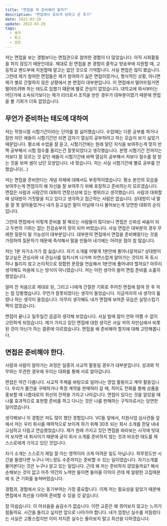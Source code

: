 ```yaml
---
title: "면접을 꼭 준비해야 할까?"
description: "면접에서 호되게 당하고 온 후기"
date: 2022-03-20
update: 2022-03-20
tags:
  - 생각
  - 회고
  - 성장
---
```


저는 면접을 보는 경험보다는 면접관으로 참여한 경험이 더 많았습니다. 아직 사회활동을 하지 않있기 때문인데요. 제대로 된 면접을 본 경험이 중학교 방송부에 지원할 때, 고등학교 밴드부에 지원할때 말고는 없던 것으로 기억합니다. 
사실 면접은 많이 봤습니다. 그런데 제가 참여한 면접들은 제가 참여하기 싫은 면접이였거나, 형식적인 상황, 아니면 제가 별로 간절하지 않은 상황에서 본 면접이 대부분입니다. 이 면접에서 떨어뜨릴거면 떨어뜨려봐 하는 태도로 임했기 떄문에 별로 관심이 없었습니다.
대학교에 와서부터는 어딘가에 소속되기보다는 제가 리더로서 조직을 만든 경우가 대부분이였기 때문에 면접을 볼 기회가 더욱 없었습니다.


## 무언가 준비하는 태도에 대하여
저는 학창시절 시험기간이라는 단어를 참 싫어했습니다. 수업때는 다른 공부를 하거나 잠만 자던 애들이 시험기간만 되면 갑자기 열심히 공부하려고 하는 모습이 보기 싫었기 때문입니다. 평소에 수업을 잘 듣고, 시험기간에는 원래 알던 지식을 보여주는게 맞지 반짝 공부해서 시험 점수를 올리는건 잘못되었다고 생각했습니다.
분명 시험기간 전까지는 저보다 잘 모르는 것 같던 애들이 시험기간에 바짝 열심히 공부해서 저보다 점수를 잘 받는 것을 보며 샘이 났던 모양입니다. 네 맞습니다. 저는 사실 시험기간에 별로 공부를 안했습니다(...)

저는 면접을 준비한다는 개념 자체에 대해서도 부정적이였습니다. 평소 본인의 모습을 보여주는게 면접이지 왜 자신을 잘 보여주기 위해 포장하고 준비하는지 모르겠습니다.
면접은 사람과 사람간의 대화의 연장선상에 있는 행위라고 생각했습니다. 사람과 대화할 때 상대방이 거짓말을 치고 있다고 생각하고 접근하는 사람은 없습니다. 상대방이 내 말을 잘 못 알아들었거나 내가 듣고싶은 말이 아닐때 다시 물어보는게 당연한 대화의 순리입니다.

그런데 면접에서 이렇게 준비를 잘 해오는 사람들이 많다보니 면접은 신뢰성 싸움이 되고 두번의 기회는 없는 진검승부의 장이 되어 버렸습니다. 사실 면접은 대부분의 경우 무례한 질문이 될 가능성이 대부분입니다. 대부분의 면접에서 면접을 준비해왔다는 것을 가정하여 질문하기 때문에 즉석해서 말을 만들어 내기에는 어려운 점이 참 많습니다.

저는 1분 자기소가가 참 싫습니다. 자기 소개를 어떻게 1분안에 풀어나갈까요? 상대방이 알고싶은 관심사와 내 관심사를 일치시켜 나가며 자연스럽게 알아가는 것이지 꼭 토시 하나 틀리지 않고 논리적으로 정합한 문장을 연습해서 1분안에 풀어내야 할까요? 아무리 생각해도 마음에 드는 방식이 아니였습니다. 저는 이런 생각이 들어 면접 준비를 소홀히 했었습니다.

얼마 전 처음으로 제대로 된, 그리고 나에게 간절한 기회로 주어진 면접에 참여 한 후 저는 참 당황했습니다. 무언가 잘못되었다는 생각이 들었습니다. 지금까지의 내 생각이 틀렸나 하는 생각이 들었습니다. 아무리 생각해도 내가 면접때 보여준 모습은 실망스럽기 짝이 없었습니다.

면접이 끝나고 일주일간 곰곰히 생각해 보았습니다. 사실 밤에 잠이 안와 어쩔 수 없이 고민하게 되었습니다. 제가 가지고 있던 면접에 대한 생각은 사실 저의 자만심에서 비롯된 것이 아닌가 하는 결론에 이르렀습니다.
면접을 왜 준비해야 할지에 대해 고민해봅니다.


## 면접은 준비해야 한다.
사람과 사람이 알아가는 과정은 일종의 사교적 활동일 경우가 대부분입니다. 성과와 직무와는 무관한 경우에 우리는 대화를 통해 서로 알아갑니다.

면접은 약간 다릅니다. 사교적 주제를 바탕으로 일어나는 영업 활동이고 계약 활동입니다. 우리가 물건을 구매하거나 특정 계약을 판매하러 갈 때, 적어도 전화를 통해 상품을 홍보할 때 나름대로의 최선의 전략을 가지고 나아갑니다. 면접이 있다는 것을 알았을 때 나를 효과적으로 표현할 준비를 하고 다니는 것은 나를 판매하는 구직자로서는 당연한 일이였습니다.

생각해보니 이 경험은 저도 많이 했던 경험입니다. VC들 앞에서, 지원사업 심사관들 앞에서 저는 우리 회사를 매력적으로 보이게 하기 위해 30초 되는 회사 소개를 한달 내내 고심하고 다듬고 연습했었습니다.
제가 원래 가지고 있던 면접을 바라보는 시각에 빗대어 보자면 내 회사이기 때문에 굳이 회사 소개를 준비하지 않는 것과 비슷한 태도를 제 스스로에게 가지고 있던 것입니다.

자기 소개는 스스로가 제일 잘 아는 영역이라 크게 어려운 일도 아닙니다. 하루정도만 시간을 들였다면 누구나 어느정도 수준까지는 준비할 수 있는 일이였습니다. 자기소개를 물어본다는 것은 누구나 알고 있는 일입니다. 근데 왜 저는 준비하지 않았을까요?
해서 손해보는 것이 없고 아주 약간의 노력만 들이면 돌아올 이익이 큰데 제 알량한 고집때문에 또 큰 기회를 놓쳐버렸습니다.

경험과, 경험에서 오는 동기부여는 가장 중요합니다. 이제 저는 필요성을 알았기 때문에 면접에서 최선을 다하여 준비할 수 있을 것 같습니다.

참 아쉽습니다. 이 아쉬움을 숨길수가 없습니다. 이런 교훈은 왜 겪어보지 않고는 느끼기 힘들까요. 시간을 돌리고 싶지만 앞으로 나아가야 합니다. 내가 엄청난 실수를 저질렀다는 사실은 고통스럽지만 이미 저지른 실수는 돌아보지 말고 최선을 다하겠습니다.